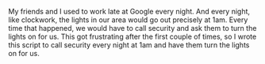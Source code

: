My friends and I used to work late at Google every night. And every night,
like clockwork, the lights in our area would go out precisely at 1am. Every
time that happened, we would have to call security and ask them to turn the 
lights on for us. This got frustrating after the first couple of times, so I
wrote this script to call security every night at 1am and have them turn the
lights on for us.
